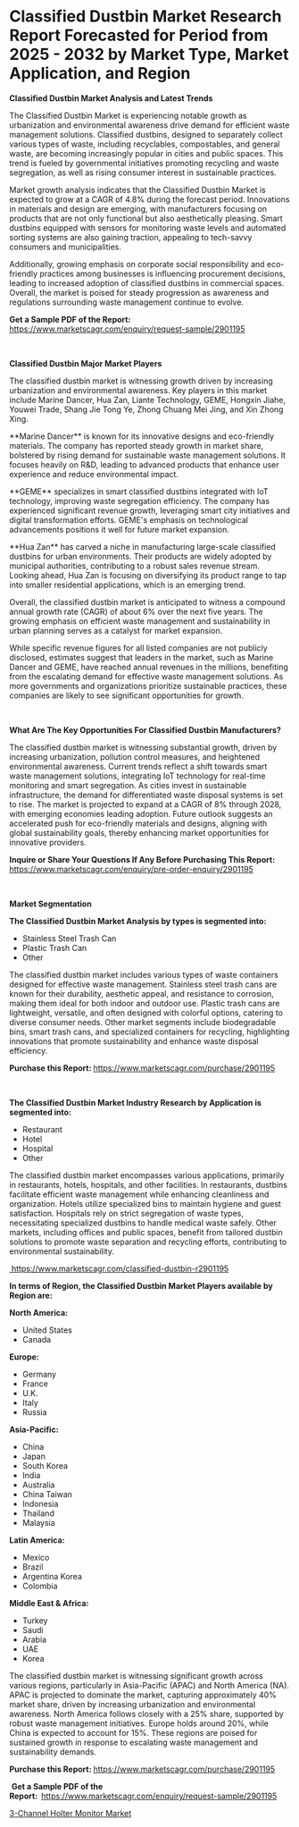 <p><h1>Classified Dustbin Market Research Report Forecasted for Period from 2025 -  2032 by Market Type, Market Application, and Region</h1></p><p><strong>Classified Dustbin Market Analysis and Latest Trends</strong></p>
<p><p>The Classified Dustbin Market is experiencing notable growth as urbanization and environmental awareness drive demand for efficient waste management solutions. Classified dustbins, designed to separately collect various types of waste, including recyclables, compostables, and general waste, are becoming increasingly popular in cities and public spaces. This trend is fueled by governmental initiatives promoting recycling and waste segregation, as well as rising consumer interest in sustainable practices.</p><p>Market growth analysis indicates that the Classified Dustbin Market is expected to grow at a CAGR of 4.8% during the forecast period. Innovations in materials and design are emerging, with manufacturers focusing on products that are not only functional but also aesthetically pleasing. Smart dustbins equipped with sensors for monitoring waste levels and automated sorting systems are also gaining traction, appealing to tech-savvy consumers and municipalities.</p><p>Additionally, growing emphasis on corporate social responsibility and eco-friendly practices among businesses is influencing procurement decisions, leading to increased adoption of classified dustbins in commercial spaces. Overall, the market is poised for steady progression as awareness and regulations surrounding waste management continue to evolve.</p></p>
<p><strong>Get a Sample PDF of the Report:&nbsp;</strong> <a href="https://www.marketscagr.com/enquiry/request-sample/2901195?utm_campaign=2462&utm_medium=2&utm_source=Github&utm_content=ia&utm_term=16032025&utm_id=classified-dustbin">https://www.marketscagr.com/enquiry/request-sample/2901195</a></p>
<p>&nbsp;</p>
<p><strong>Classified Dustbin Major Market Players</strong></p>
<p><p>The classified dustbin market is witnessing growth driven by increasing urbanization and environmental awareness. Key players in this market include Marine Dancer, Hua Zan, Liante Technology, GEME, Hongxin Jiahe, Youwei Trade, Shang Jie Tong Ye, Zhong Chuang Mei Jing, and Xin Zhong Xing.</p><p>**Marine Dancer** is known for its innovative designs and eco-friendly materials. The company has reported steady growth in market share, bolstered by rising demand for sustainable waste management solutions. It focuses heavily on R&D, leading to advanced products that enhance user experience and reduce environmental impact.</p><p>**GEME** specializes in smart classified dustbins integrated with IoT technology, improving waste segregation efficiency. The company has experienced significant revenue growth, leveraging smart city initiatives and digital transformation efforts. GEME's emphasis on technological advancements positions it well for future market expansion.</p><p>**Hua Zan** has carved a niche in manufacturing large-scale classified dustbins for urban environments. Their products are widely adopted by municipal authorities, contributing to a robust sales revenue stream. Looking ahead, Hua Zan is focusing on diversifying its product range to tap into smaller residential applications, which is an emerging trend.</p><p>Overall, the classified dustbin market is anticipated to witness a compound annual growth rate (CAGR) of about 6% over the next five years. The growing emphasis on efficient waste management and sustainability in urban planning serves as a catalyst for market expansion.</p><p>While specific revenue figures for all listed companies are not publicly disclosed, estimates suggest that leaders in the market, such as Marine Dancer and GEME, have reached annual revenues in the millions, benefiting from the escalating demand for effective waste management solutions. As more governments and organizations prioritize sustainable practices, these companies are likely to see significant opportunities for growth.</p></p>
<p>&nbsp;</p>
<p><strong>What Are The Key Opportunities For Classified Dustbin Manufacturers?</strong></p>
<p><p>The classified dustbin market is witnessing substantial growth, driven by increasing urbanization, pollution control measures, and heightened environmental awareness. Current trends reflect a shift towards smart waste management solutions, integrating IoT technology for real-time monitoring and smart segregation. As cities invest in sustainable infrastructure, the demand for differentiated waste disposal systems is set to rise. The market is projected to expand at a CAGR of 8% through 2028, with emerging economies leading adoption. Future outlook suggests an accelerated push for eco-friendly materials and designs, aligning with global sustainability goals, thereby enhancing market opportunities for innovative providers.</p></p>
<p><strong>Inquire or Share Your Questions If Any Before Purchasing This Report:</strong> <a href="https://www.marketscagr.com/enquiry/pre-order-enquiry/2901195?utm_campaign=2462&utm_medium=2&utm_source=Github&utm_content=ia&utm_term=16032025&utm_id=classified-dustbin">https://www.marketscagr.com/enquiry/pre-order-enquiry/2901195</a></p>
<p>&nbsp;</p>
<p><strong>Market Segmentation</strong></p>
<p><strong>The Classified Dustbin Market Analysis by types is segmented into:</strong></p>
<p><ul><li>Stainless Steel Trash Can</li><li>Plastic Trash Can</li><li>Other</li></ul></p>
<p><p>The classified dustbin market includes various types of waste containers designed for effective waste management. Stainless steel trash cans are known for their durability, aesthetic appeal, and resistance to corrosion, making them ideal for both indoor and outdoor use. Plastic trash cans are lightweight, versatile, and often designed with colorful options, catering to diverse consumer needs. Other market segments include biodegradable bins, smart trash cans, and specialized containers for recycling, highlighting innovations that promote sustainability and enhance waste disposal efficiency.</p></p>
<p><strong>Purchase this Report:&nbsp;</strong><a href="https://www.marketscagr.com/purchase/2901195?utm_campaign=2462&utm_medium=2&utm_source=Github&utm_content=ia&utm_term=16032025&utm_id=classified-dustbin">https://www.marketscagr.com/purchase/2901195</a></p>
<p>&nbsp;</p>
<p><strong>The Classified Dustbin Market Industry Research by Application is segmented into:</strong></p>
<p><ul><li>Restaurant</li><li>Hotel</li><li>Hospital</li><li>Other</li></ul></p>
<p><p>The classified dustbin market encompasses various applications, primarily in restaurants, hotels, hospitals, and other facilities. In restaurants, dustbins facilitate efficient waste management while enhancing cleanliness and organization. Hotels utilize specialized bins to maintain hygiene and guest satisfaction. Hospitals rely on strict segregation of waste types, necessitating specialized dustbins to handle medical waste safely. Other markets, including offices and public spaces, benefit from tailored dustbin solutions to promote waste separation and recycling efforts, contributing to environmental sustainability.</p></p>
<p><a href="https://www.marketscagr.com/classified-dustbin-r2901195?utm_campaign=2462&utm_medium=2&utm_source=Github&utm_content=ia&utm_term=16032025&utm_id=classified-dustbin">&nbsp;https://www.marketscagr.com/classified-dustbin-r2901195</a></p>
<p><strong>In terms of Region, the Classified Dustbin Market Players available by Region are:</strong></p>
<p>
    <p> <strong> North America: </strong>
        <ul>
            <li>United States</li>
            <li>Canada</li>
        </ul>
        </p> 
    <p> <strong> Europe: </strong>
        <ul>
            <li>Germany</li>
            <li>France</li>
            <li>U.K.</li>
            <li>Italy</li>
            <li>Russia</li>
        </ul>
        </p> 
    <p> <strong> Asia-Pacific: </strong>
        <ul>
            <li>China</li>
            <li>Japan</li>
            <li>South Korea</li>
            <li>India</li>
            <li>Australia</li>
            <li>China Taiwan</li>
            <li>Indonesia</li>
            <li>Thailand</li>
            <li>Malaysia</li>
        </ul>
        </p> 
    <p> <strong> Latin America: </strong>
        <ul>
            <li>Mexico</li>
            <li>Brazil</li>
            <li>Argentina Korea</li>
            <li>Colombia</li>
        </ul>
        </p> 
    <p> <strong> Middle East & Africa: </strong>
        <ul>
            <li>Turkey</li>
            <li>Saudi</li>
            <li>Arabia</li>
            <li>UAE</li>
            <li>Korea</li>
        </ul>
    </p>
    </p>
<p><p>The classified dustbin market is witnessing significant growth across various regions, particularly in Asia-Pacific (APAC) and North America (NA). APAC is projected to dominate the market, capturing approximately 40% market share, driven by increasing urbanization and environmental awareness. North America follows closely with a 25% share, supported by robust waste management initiatives. Europe holds around 20%, while China is expected to account for 15%. These regions are poised for sustained growth in response to escalating waste management and sustainability demands.</p></p>
<p><strong>Purchase this Report: </strong><a href="https://www.marketscagr.com/purchase/2901195?utm_campaign=2462&utm_medium=2&utm_source=Github&utm_content=ia&utm_term=16032025&utm_id=classified-dustbin">https://www.marketscagr.com/purchase/2901195</a></p>
<p>&nbsp;<strong>Get a Sample PDF of the Report:&nbsp;&nbsp;</strong><a href="https://www.marketscagr.com/enquiry/request-sample/2901195?utm_campaign=2462&utm_medium=2&utm_source=Github&utm_content=ia&utm_term=16032025&utm_id=classified-dustbin">https://www.marketscagr.com/enquiry/request-sample/2901195</a></p>
<p><strong></strong></p>
<p><p><a href="https://github.com/FosterFahey91/Market-Research-Report-List-1/blob/main/3-channel-holter-monitor-market.md?utm_campaign=2462&utm_medium=2&utm_source=Github&utm_content=ia&utm_term=16032025&utm_id=classified-dustbin">3-Channel Holter Monitor Market</a></p></p>